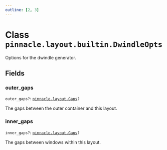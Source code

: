 ```yaml
---
outline: [2, 3]
---
```


# Class `pinnacle.layout.builtin.DwindleOpts`


Options for the dwindle generator.

## Fields

### outer_gaps <Badge type="danger" text="nullable" />

`outer_gaps?`: <code><a href="/lua-reference/aliases/pinnacle.layout.Gaps">pinnacle.layout.Gaps</a>?</code>

The gaps between the outer container and this layout.

### inner_gaps <Badge type="danger" text="nullable" />

`inner_gaps?`: <code><a href="/lua-reference/aliases/pinnacle.layout.Gaps">pinnacle.layout.Gaps</a>?</code>

The gaps between windows within this layout.


